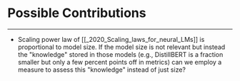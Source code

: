 # Possible Contributions
---
- Scaling power law of [[_2020_Scaling_laws_for_neural_LMs]] is proportional to model size. If the model size is not relevant but instead the "knowledge" stored in those models (e.g., DistillBERT is a fraction smaller but only a few percent points off in metrics) can we employ a measure to assess this "knowledge" instead of just size?